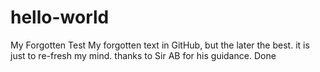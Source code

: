 # hello-world
My Forgotten Test
My forgotten text in GitHub, but the later the best.
it is just to re-fresh my mind. thanks to Sir AB for his guidance.
Done
